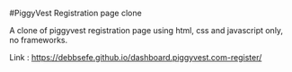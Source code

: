 #PiggyVest Registration page clone

A clone of piggyvest registration page using html, css and javascript only, no frameworks.

Link : https://debbsefe.github.io/dashboard.piggyvest.com-register/
